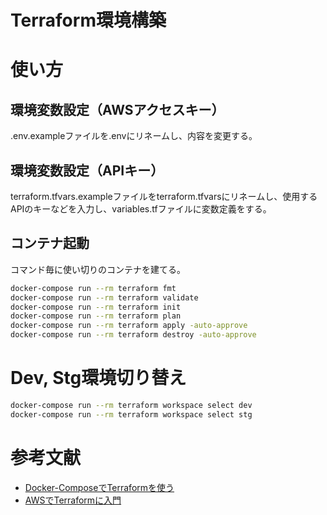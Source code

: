 # Terraform環境構築

# 使い方
## 環境変数設定（AWSアクセスキー）
.env.exampleファイルを.envにリネームし、内容を変更する。

## 環境変数設定（APIキー）
terraform.tfvars.exampleファイルをterraform.tfvarsにリネームし、使用するAPIのキーなどを入力し、variables.tfファイルに変数定義をする。

## コンテナ起動
コマンド毎に使い切りのコンテナを建てる。  
```bash
docker-compose run --rm terraform fmt
docker-compose run --rm terraform validate
docker-compose run --rm terraform init
docker-compose run --rm terraform plan
docker-compose run --rm terraform apply -auto-approve
docker-compose run --rm terraform destroy -auto-approve
```

# Dev, Stg環境切り替え
```bash
docker-compose run --rm terraform workspace select dev
docker-compose run --rm terraform workspace select stg
```

# 参考文献
- [Docker-ComposeでTerraformを使う](https://qiita.com/m0559reen/items/1e433ff9e6f6229c3291)
- [AWSでTerraformに入門](https://dev.classmethod.jp/articles/terraform-getting-started-with-aws/)
